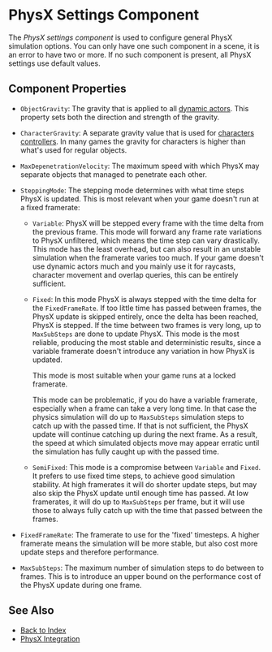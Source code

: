# PhysX Settings Component

The *PhysX settings component* is used to configure general PhysX simulation options. You can only have one such component in a scene, it is an error to have two or more. If no such component is present, all PhysX settings use default values.

## Component Properties

* `ObjectGravity`: The gravity that is applied to all [dynamic actors](actors/physx-dynamic-actor-component.md). This property sets both the direction and strength of the gravity.

* `CharacterGravity`: A separate gravity value that is used for [characters controllers](special/physx-character-controller.md). In many games the gravity for characters is higher than what's used for regular objects.

* `MaxDepenetrationVelocity`: The maximum speed with which PhysX may separate objects that managed to penetrate each other.

* `SteppingMode`: The stepping mode determines with what time steps PhysX is updated. This is most relevant when your game doesn't run at a fixed framerate:

  * `Variable`: PhysX will be stepped every frame with the time delta from the previous frame. This mode will forward any frame rate variations to PhysX unfiltered, which means the time step can vary drastically. This mode has the least overhead, but can also result in an unstable simulation when the framerate varies too much. If your game doesn't use dynamic actors much and you mainly use it for raycasts, character movement and overlap queries, this can be entirely sufficient.

  * `Fixed`: In this mode PhysX is always stepped with the time delta for the `FixedFrameRate`. If too little time has passed between frames, the PhysX update is skipped entirely, once the delta has been reached, PhysX is stepped. If the time between two frames is very long, up to `MaxSubSteps` are done to update PhysX. This mode is the most reliable, producing the most stable and deterministic results, since a variable framerate doesn't introduce any variation in how PhysX is updated.
  
    This mode is most suitable when your game runs at a locked framerate.

    This mode can be problematic, if you do have a variable framerate, especially when a frame can take a very long time. In that case the physics simulation will do up to `MaxSubSteps` simulation steps to catch up with the passed time. If that is not sufficient, the PhysX update will continue catching up during the next frame. As a result, the speed at which simulated objects move may appear erratic until the simulation has fully caught up with the passed time.

  * `SemiFixed`: This mode is a compromise between `Variable` and `Fixed`. It prefers to use fixed time steps, to achieve good simulation stability. At high framerates it will do shorter update steps, but may also skip the PhysX update until enough time has passed. At low framerates, it will do up to `MaxSubSteps` per frame, but it will use those to always fully catch up with the time that passed between the frames.

* `FixedFrameRate`: The framerate to use for the 'fixed' timesteps. A higher framerate means the simulation will be more stable, but also cost more update steps and therefore performance.

* `MaxSubSteps`: The maximum number of simulation steps to do between to frames. This is to introduce an upper bound on the performance cost of the PhysX update during one frame.

## See Also

* [Back to Index](../index.md)
* [PhysX Integration](physx-overview.md)
